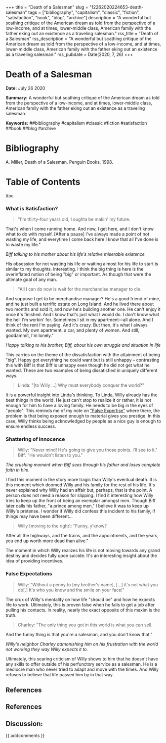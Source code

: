 +++
title = "Death of a Salesman"
slug = "12262020224653-death-salesman"
tags = ["bibliography", "capitalism", "classic", "fiction", "satisfaction", "book", "blog", "archive"]
description = "A wonderful but scathing critique of the American dream as told from the perspective of a low-income, and at times, lower-middle class, American family with the father eking out an existence as a traveling salesman."
rss_title = "Death of a Salesman"
rss_description = "A wonderful but scathing critique of the American dream as told from the perspective of a low-income, and at times, lower-middle class, American family with the father eking out an existence as a traveling salesman."
rss_pubdate = Date(2020, 7, 26)
+++



Death of a Salesman
=========

**Date:** July 26 2020

**Summary:** A wonderful but scathing critique of the American dream as told from the perspective of a low-income, and at times, lower-middle class, American family with the father eking out an existence as a traveling salesman.

**Keywords:** ##bibliography #capitalism #classic #fiction #satisfaction ##book ##blog #archive

Bibliography
==========

A. Miller, Death of a Salesman. Penguin Books, 1998.

Table of Contents
=========

\toc

### What is Satisfaction?

> "I'm thirty-four years old, I oughta be makin' my future.


That's when I come running home.  And now, I get here, and I don't know what to do with myself.  [After a pause] I've always made a point of not wasting my life, and everytime I come back here I know that all I've done is to waste my life." 

*Biff talking to his mother about his life's relative miserable existence*

His obsession for not wasting his life or waiting almost for his life to start is similar to my thoughts. Interesting. I think the big thing is here is the overinflated notion of being "big" or important.  As though that were the ultimate goal of any man.

> "All I can do now is wait for the merchandise manager to die.


And suppose I get to be merchandise manager?  He's a good friend of mine, and he just built a terrific estate on Long Island.  And he lived there about two months and sold it, and now he's building another one.  He can't enjoy it once it's finished.  And I know that's just what I would do.  I don't know what the hell I'm workin' for.  Sometimes I sit in my apartment—all alone.  And I think of the rent I'm paying.  And it's crazy.  But then, it's what I always wanted.  My own apartment, a car, and plenty of women.  And still, goddammit, I'm lonely."

*Happy talking to his brother, Biff, about his own struggle and situation in life*

This carries on the theme of the dissatisfaction with the attainment of being "big". Happy got everything he could want but is still unhappy – contrasting this with Biff is that Biff is unhappy even though he did not get what he wanted.  These are two examples of being dissatisfied in uniquely different ways.

> Linda: "[to Willy ...] Why must everybody conquer the world?"


It is a powerful insight into Linda's thinking.  To Linda, Willy already has the best things in the world. He just can't stop to realize it or rather, it is not enough for him to have a loving family. He needs to be big in the eyes of "people".  This reminds me of my note on ["False Expertise"](/07132020022756-media-timothy.md) where there, the problem is that being exposed enough to material gives you prestige. In this case, Willy thinks being acknowledged by people as a nice guy is enough to ensure endless success.

### Shattering of Innocence

> Willy: "Never mind!  He's going to give you those points.  I'll see to it." Biff: "He wouldn't listen to you."


*The crushing moment when Biff sees through his father and loses complete faith in him.*

I find this moment in the story more tragic than Willy's eventual death. It is this moment which doomed Willy and his family for the rest of his life.  It's never explained why Willy had an affair but, perhaps, that is the point.  A person does not need a reason for slipping.  I find it interesting how Willy tries to keep up the front of being an exemplar amongst men. Though Biff later calls his father, "a prince among men," I believe it was to keep up Willy's pretense. I wonder if Willy did confess this incident to his family, if things may have been different...

> Willy [moving to the right]: "Funny, y'know?


After all the highways, and the trains, and the appointments, and the years, you end up worth more dead than alive."

The moment in which Willy realizes his life is not moving towards any grand destiny and decides fully upon suicide. It's an interesting insight about the idea of providing incentives.

### False Expectations

> Willy: "Without a penny to [my brother's name], [...] it's not what you do[.]  It's who you know and the smile on your face!"


The crux of Willy's mentality on how life "should be" and how he expects life to work. Ultimately, this is proven false when he fails to get a job after pulling his contacts. In reality, nearly the exact opposite of this maxim is the truth.

> Charley: "The only thing you got in this world is what you can sell.


And the funny thing is that you're a salesman, and you don't know that."

*Willy's neighbor Charley admonishing him on his frustration with the world not working they way Willy expects it to.*

Ultimately, this searing criticism of Willy shows to him that he doesn't have any skills to offer outside of his perfunctory service as a salesman. He is a mediocre man who never tried to adapt and move with the times. And Willy refuses to believe that life passed him by in that way.

## References

## References
## Discussion: 

{{ addcomments }}
